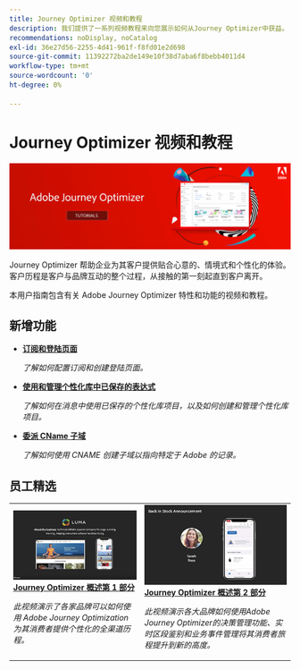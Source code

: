 ```yaml
---
title: Journey Optimizer 视频和教程
description: 我们提供了一系列视频教程来向您展示如何从Journey Optimizer中获益。
recommendations: noDisplay, noCatalog
exl-id: 36e27d56-2255-4d41-961f-f8fd01e2d698
source-git-commit: 11392272ba2de149e10f38d7aba6f8bebb4011d4
workflow-type: tm+mt
source-wordcount: '0'
ht-degree: 0%

---
```



# Journey Optimizer 视频和教程

![](./assets/ajo-banner.png)

Journey Optimizer 帮助企业为其客户提供贴合心意的、情境式和个性化的体验。客户历程是客户与品牌互动的整个过程，从接触的第一刻起直到客户离开。

本用户指南包含有关 Adobe Journey Optimizer 特性和功能的视频和教程。

## 新增功能

* **[订阅和登陆页面](/help/subscriptions-and-landing-pages.md)**

   *了解如何配置订阅和创建登陆页面。*

* **[使用和管理个性化库中已保存的表达式](/help/personalize-content/use-and-manage-saved-expressions-in-personalization-library.md)**

   *了解如何在消息中使用已保存的个性化库项目，以及如何创建和管理个性化库项目。*

* **[委派 CName 子域](/help/set-up-email-channel/delegate-cname-subdomains.md)**

   *了解如何使用 CNAME 创建子域以指向特定于 Adobe 的记录。*

## 员工精选

<table>
<tr>
  <td>
    <a href="./introduction/journey-optimizer-overview-part-1.md">
      <img alt="Journey Optimizer 概述第 1 部分 - 交付全渠道历程（视频）" src="./assets/334174.jpg"/>
    </a>
    <div>
      <a href="./introduction/journey-optimizer-overview-part-1.md">
    <strong>Journey Optimizer 概述第 1 部分</strong>
    </a>
    </div>
    <p>
    <em>此视频演示了各家品牌可以如何使用 Adobe Journey Optimization 为其消费者提供个性化的全渠道历程。</em>
    <p>
  </td>
    <td>
    <a href="./introduction/journey-optimizer-overview-part-2.md">
      <img alt="Journey Optimizer 概述第 2 部分 - 交付全渠道历程（视频）" src="./assets/334175.jpg"/>
    </a>
    <div>
      <a href="./introduction/journey-optimizer-overview-part-2.md">
    <strong>Journey Optimizer 概述第 2 部分</strong>
    </a>
    </div>
    <p>
    <em>此视频演示各大品牌如何使用Adobe Journey Optimizer的决策管理功能、实时区段鉴别和业务事件管理将其消费者旅程提升到新的高度。</em>
    <p>
  </td>
</table>
